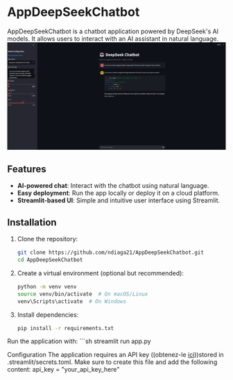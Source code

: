 # AppDeepSeekChatbot  

AppDeepSeekChatbot is a chatbot application powered by DeepSeek's AI models. It allows users to interact with an AI assistant in natural language.  
![App Screenshot](images/app_screenshot.png)
## Features  
- **AI-powered chat**: Interact with the chatbot using natural language.  
- **Easy deployment**: Run the app locally or deploy it on a cloud platform.  
- **Streamlit-based UI**: Simple and intuitive user interface using Streamlit.  

## Installation  

1. Clone the repository:  
   ```sh
   git clone https://github.com/ndiaga21/AppDeepSeekChatbot.git
   cd AppDeepSeekChatbot

2. Create a virtual environment (optional but recommended):
    ```sh
    python -m venv venv
    source venv/bin/activate  # On macOS/Linux
    venv\Scripts\activate  # On Windows
3. Install dependencies:
    ```sh
    pip install -r requirements.txt

Run the application with:
    ```sh
    streamlit run app.py

Configuration
The application requires an API key ((obtenez-le [ici](https://huggingface.co/settings/tokens)))stored in .streamlit/secrets.toml. Make sure to create this file and add the following content:
api_key = "your_api_key_here"